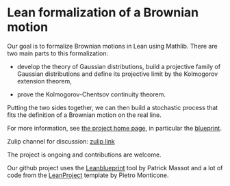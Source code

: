 # Lean formalization of a Brownian motion

Our goal is to formalize Brownian motions in Lean using Mathlib.
There are two main parts to this formalization:

* develop the theory of Gaussian distributions, build a projective family of Gaussian distributions and define its projective limit by the Kolmogorov extension theorem,

* prove the Kolmogorov-Chentsov continuity theorem.

Putting the two sides together, we can then build a stochastic process that fits the definition of a Brownian motion on the real line.

For more information, see [the project home page](https://remydegenne.github.io/brownian-motion/), in particular the [blueprint](https://remydegenne.github.io/brownian-motion/blueprint/).

Zulip channel for discussion: [zulip link](https://leanprover.zulipchat.com/#narrow/channel/509433-Brownian-motion)

The project is ongoing and contributions are welcome.

Our github project uses the [Leanblueprint](https://github.com/PatrickMassot/leanblueprint) tool by Patrick Massot and a lot of code from the [LeanProject](https://github.com/pitmonticone/LeanProject) template by Pietro Monticone.
